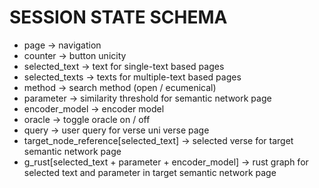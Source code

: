 

# SESSION STATE SCHEMA

- page -> navigation
- counter -> button unicity
- selected_text -> text for single-text based pages
- selected_texts -> texts for multiple-text based pages
- method -> search method (open / ecumenical)
- parameter -> similarity threshold for semantic network page
- encoder_model -> encoder model
- oracle -> toggle oracle on / off
- query -> user query for verse uni verse page
- target_node_reference[selected_text] -> selected verse for target semantic network page
- g_rust[selected_text + parameter + encoder_model] -> rust graph for selected text and parameter in target semantic network page

